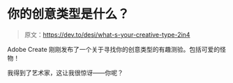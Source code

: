 # 你的创意类型是什么？

> 原文：<https://dev.to/desi/what-s-your-creative-type-2in4>

Adobe Create 刚刚发布了一个关于寻找你的创意类型的有趣测验。包括可爱的怪物！

我得到了艺术家，这让我很惊讶——你呢？